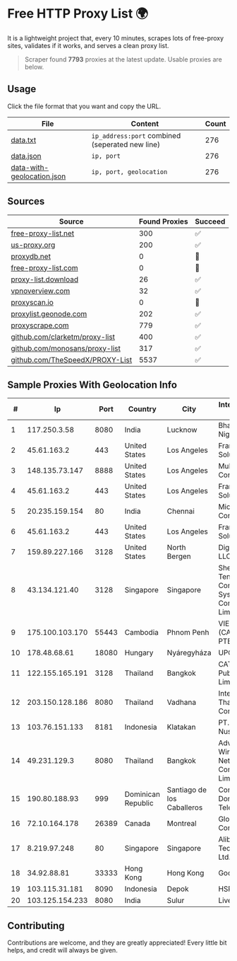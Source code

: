 
# Free HTTP Proxy List 🌍

It is a lightweight project that, every 10 minutes, scrapes lots of free-proxy sites, validates if it works, and serves a clean proxy list.


> Scraper found **7793** proxies at the latest update. Usable proxies are below.

## Usage

Click the file format that you want and copy the URL.


|File|Content|Count|
|----|-------|-----|
|[data.txt](https://raw.githubusercontent.com/themiralay/Proxy-List-World/master/data.txt)|`ip_address:port` combined (seperated new line)|276|
|[data.json](https://raw.githubusercontent.com/themiralay/Proxy-List-World/master/data.json)|`ip, port`|276|
|[data-with-geolocation.json](https://raw.githubusercontent.com/themiralay/Proxy-List-World/master/data-with-geolocation.json)|`ip, port, geolocation`|276|

## Sources

|Source|Found Proxies|Succeed|
|------|-------------|-------|
|[free-proxy-list.net](https://free-proxy-list.net)|300|✅|
|[us-proxy.org](https://www.us-proxy.org)|200|✅|
|[proxydb.net](http://proxydb.net)|0|🚫|
|[free-proxy-list.com](https://free-proxy-list.com/?page=&port=&type%5B%5D=http&type%5B%5D=https&up_time=0&search=Search)|0|🚫|
|[proxy-list.download](https://www.proxy-list.download/HTTP)|26|✅|
|[vpnoverview.com](https://vpnoverview.com/privacy/anonymous-browsing/free-proxy-servers)|32|✅|
|[proxyscan.io](https://www.proxyscan.io)|0|🚫|
|[proxylist.geonode.com](https://proxylist.geonode.com/api/proxy-list?limit=300&page=1&sort_by=lastChecked&sort_type=desc&protocols=http,https)|202|✅|
|[proxyscrape.com](https://api.proxyscrape.com/v2/?request=displayproxies&protocol=http&timeout=10000&country=all&ssl=all&anonymity=all)|779|✅|
|[github.com/clarketm/proxy-list](https://raw.githubusercontent.com/clarketm/proxy-list/master/proxy-list-raw.txt)|400|✅|
|[github.com/monosans/proxy-list](https://raw.githubusercontent.com/monosans/proxy-list/main/proxies/http.txt)|317|✅|
|[github.com/TheSpeedX/PROXY-List](https://raw.githubusercontent.com/TheSpeedX/PROXY-List/master/http.txt)|5537|✅|


## Sample Proxies With Geolocation Info

|#|Ip|Port|Country|City|Internet Service Provider|
|-|--|----|-------|----|-------------------------|
|1|117.250.3.58|8080|India|Lucknow|Bharat Sanchar Nigam Ltd|
|2|45.61.163.2|443|United States|Los Angeles|FranTech Solutions|
|3|148.135.73.147|8888|United States|Los Angeles|Multacom Corporation|
|4|45.61.163.2|443|United States|Los Angeles|FranTech Solutions|
|5|20.235.159.154|80|India|Chennai|Microsoft Corporation|
|6|45.61.163.2|443|United States|Los Angeles|FranTech Solutions|
|7|159.89.227.166|3128|United States|North Bergen|DigitalOcean, LLC|
|8|43.134.121.40|3128|Singapore|Singapore|Shenzhen Tencent Computer Systems Company Limited|
|9|175.100.103.170|55443|Cambodia|Phnom Penh|VIETTEL (CAMBODIA) PTE., LTD|
|10|178.48.68.61|18080|Hungary|Nyáregyháza|UPC|
|11|122.155.165.191|3128|Thailand|Bangkok|CAT Telecom Public Company Limited|
|12|203.150.128.186|8080|Thailand|Vadhana|Internet Thailand Company Ltd|
|13|103.76.151.133|8181|Indonesia|Klatakan|PT. Java Digital Nusantara|
|14|49.231.129.3|8080|Thailand|Bangkok|Advanced Wireless Network Company Limited|
|15|190.80.188.93|999|Dominican Republic|Santiago de los Caballeros|Compañía Dominicana de Teléfonos S. A|
|16|72.10.164.178|26389|Canada|Montreal|GloboTech Communications|
|17|8.219.97.248|80|Singapore|Singapore|Alibaba (US) Technology Co., Ltd.|
|18|34.92.88.81|33333|Hong Kong|Hong Kong|Google LLC|
|19|103.115.31.181|8090|Indonesia|Depok|HSPNET|
|20|103.125.154.233|8080|India|Sulur|Live Fibernet|



## Contributing

Contributions are welcome, and they are greatly appreciated! Every
little bit helps, and credit will always be given.

